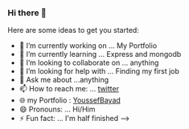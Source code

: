 ### Hi there 👋

Here are some ideas to get you started:

- 🔭 I’m currently working on ... My Portfolio
- 🌱 I’m currently learning ...  Express and mongodb
- 👯 I’m looking to collaborate on ... anything
- 🤔 I’m looking for help with ... Finding my first job
- 💬 Ask me about ...anything
- 📫 How to reach me: ... [twitter](https://twitter.com/bayad_jo)
- 🌐 my Portfolio : [YoussefBayad](https://youssefbayad.vercel.app)
- 😄 Pronouns: ... Hi/Him 
- ⚡ Fun fact: ... I'm half finished
-->
